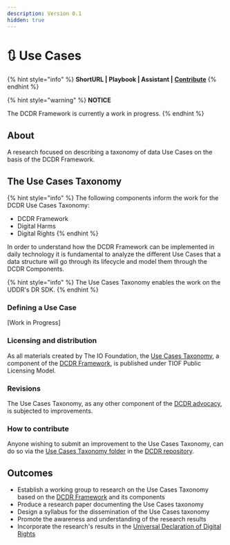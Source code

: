 ```yaml
---
description: Version 0.1
hidden: true
---
```


# 🔃 Use Cases

{% hint style="info" %}
**ShortURL | Playbook | Assistant |** [**Contribute**](http://tiof.click/DCDRUseCasesContribute)
{% endhint %}

{% hint style="warning" %}
**NOTICE**

The DCDR Framework is currently a work in progress.
{% endhint %}

## About

A research focused on describing a taxonomy of data Use Cases on the basis of the DCDR Framework.

## The Use Cases Taxonomy

{% hint style="info" %}
The following components inform the work for the DCDR Use Cases Taxonomy:

* DCDR Framework
* Digital Harms
* Digital Rights
{% endhint %}

In order to understand how the DCDR Framework can be implemented in daily technology it is fundamental to analyze the different Use Cases that a data structure will go through its lifecycle and model them through the DCDR Components.

{% hint style="info" %}
The Use Cases Taxonomy enables the work on the UDDR's DR SDK.
{% endhint %}

### Defining a Use Case

\[Work in Progress]

### Licensing and distribution

As all materials created by The IO Foundation, the [Use Cases Taxonomy](https://tiof.click/DCDRUseCases), a component of the [DCDR Framework](https://tiof.click/DCDRFramework), is published under TIOF Public Licensing Model.

### Revisions

The Use Cases Taxonomy, as any other component of the [DCDR advocacy](https://tiof.click/DCDRDocs), is subjected to improvements.

### How to contribute

Anyone wishing to submit an improvement to the Use Cases Taxonomy, can do so via the [Use Cases Taxonomy folder](https://tiof.click/DCDRUseCasesContribute) in the [DCDR repository](https://tiof.click/DCDRRepo).

## Outcomes

* Establish a working group to research on the Use Cases Taxonomy based on the [DCDR Framework](https://tiof.click/DCDRFramework) and its components
* Produce a research paper documenting the Use Cases taxonomy
* Design a syllabus for the dissemination of the Use Cases taxonomy
* Promote the awareness and understanding of the research results
* Incorporate the research's results in the [Universal Declaration of Digital Rights](https://tiof.click/UDDRDocs)

